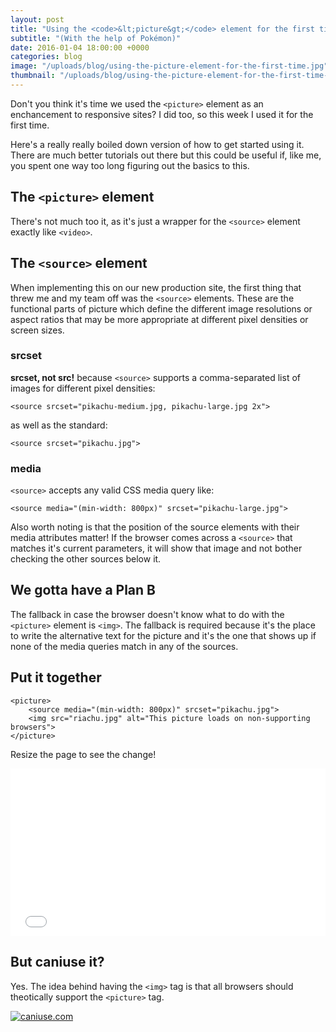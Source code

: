 ```yaml
---
layout: post
title: "Using the <code>&lt;picture&gt;</code> element for the first time"
subtitle: "(With the help of Pokémon)"
date: 2016-01-04 18:00:00 +0000
categories: blog
image: "/uploads/blog/using-the-picture-element-for-the-first-time.jpg"
thumbnail: "/uploads/blog/using-the-picture-element-for-the-first-time-thumb.jpg"
---
```


Don't you think it's time we used the <code>&lt;picture&gt;</code> element as an enchancement to responsive sites? I did too, so this week I used it for the first time.<!--more-->

Here's a really really boiled down version of how to get started using it. There are much better tutorials out there but this could be useful if, like me, you spent one way too long figuring out the basics to this.

## The <code>&lt;picture&gt;</code> element

There's not much too it, as it's just a wrapper for the <code>&lt;source&gt;</code> element exactly like <code>&lt;video&gt;</code>.

## The <code>&lt;source&gt;</code> element

When implementing this on our new production site, the first thing that threw me and my team off was the <code>&lt;source&gt;</code> elements. These are the functional parts of picture which define the different image resolutions or aspect ratios that may be more appropriate at different pixel densities or screen sizes.

### srcset

**srcset, not src!** because <code>&lt;source&gt;</code> supports a comma-separated list of images for different pixel densities:

<div class="highlighter-rouge">
    <pre class="highlight"><code class="hljs html">&lt;source srcset="pikachu-medium.jpg, pikachu-large.jpg 2x"&gt;</code></pre>
</div>

as well as the standard:

<div class="highlighter-rouge">
    <pre class="highlight"><code class="hljs html">&lt;source srcset="pikachu.jpg"&gt;</code></pre>
</div>

### media

<code>&lt;source&gt;</code> accepts any valid CSS media query like:

<div class="highlighter-rouge">
    <pre class="highlight"><code class="hljs html">&lt;source media="(min-width: 800px)" srcset="pikachu-large.jpg"&gt;</code></pre>
</div>

Also worth noting is that the position of the source elements with their media attributes matter! If the browser comes across a <code>&lt;source&gt;</code> that matches it's current parameters, it will show that image and not bother checking the other sources below it.

## We gotta have a Plan B

The fallback in case the browser doesn't know what to do with the <code>&lt;picture&gt;</code> element is <code>&lt;img&gt;</code>. The fallback is required because it's the place to write the alternative text for the picture and it's the one that shows up if none of the media queries match in any of the sources.

## Put it together

    <picture>
    	<source media="(min-width: 800px)" srcset="pikachu.jpg">
    	<img src="riachu.jpg" alt="This picture loads on non-supporting browsers">
    </picture>

Resize the page to see the change!

<div class="resize">
	<iframe height='268' scrolling='no' src='//codepen.io/danbovey/embed/PZbmOe/?height=268&theme-id=12992&default-tab=result' frameborder='no' allowtransparency='true' allowfullscreen='true' style='width: 100%;' class="codepen inline">
		See the Pen <a href='http://codepen.io/danbovey/pen/PZbmOe/'>PZbmOe</a> by Dan Bovey (<a href='http://codepen.io/danbovey'>@danbovey</a>) on <a href='http://codepen.io'>CodePen</a>.
	</iframe>
</div>

## But caniuse it?

Yes. The idea behind having the <code>&lt;img&gt;</code> tag is that all browsers should theotically support the <code>&lt;picture&gt;</code> tag.

[![caniuse.com](https://danbovey.uk/uploads/blog/using-the-picture-element-for-the-first-time/caniuse-table.png)](http://caniuse.com/#feat=picture)